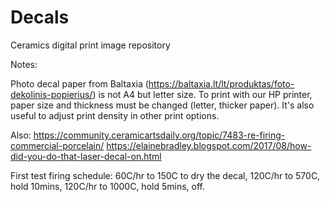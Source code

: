 # Decals
Ceramics digital print image repository

Notes:

Photo decal paper from Baltaxia (https://baltaxia.lt/lt/produktas/foto-dekolinis-popierius/) is not A4 but letter size. 
To print with our HP printer, paper size and thickness must be changed (letter, thicker paper). It's also useful to adjust print density in other print options.

Also: https://community.ceramicartsdaily.org/topic/7483-re-firing-commercial-porcelain/
https://elainebradley.blogspot.com/2017/08/how-did-you-do-that-laser-decal-on.html

First test firing schedule:
60C/hr to 150C to dry the decal, 120C/hr to 570C, hold 10mins, 120C/hr to 1000C, hold 5mins, off.
